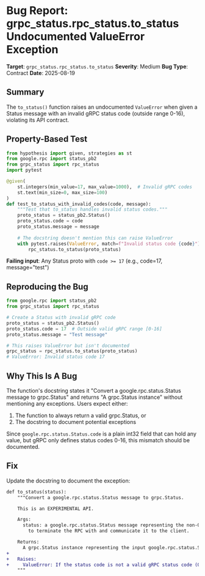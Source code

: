 # Bug Report: grpc_status.rpc_status.to_status Undocumented ValueError Exception

**Target**: `grpc_status.rpc_status.to_status`
**Severity**: Medium
**Bug Type**: Contract
**Date**: 2025-08-19

## Summary

The `to_status()` function raises an undocumented `ValueError` when given a Status message with an invalid gRPC status code (outside range 0-16), violating its API contract.

## Property-Based Test

```python
from hypothesis import given, strategies as st
from google.rpc import status_pb2
from grpc_status import rpc_status
import pytest

@given(
    st.integers(min_value=17, max_value=1000),  # Invalid gRPC codes
    st.text(min_size=0, max_size=100)
)
def test_to_status_with_invalid_codes(code, message):
    """Test that to_status handles invalid status codes."""
    proto_status = status_pb2.Status()
    proto_status.code = code
    proto_status.message = message
    
    # The docstring doesn't mention this can raise ValueError
    with pytest.raises(ValueError, match=f"Invalid status code {code}"):
        rpc_status.to_status(proto_status)
```

**Failing input**: Any Status proto with `code >= 17` (e.g., code=17, message="test")

## Reproducing the Bug

```python
from google.rpc import status_pb2
from grpc_status import rpc_status

# Create a Status with invalid gRPC code
proto_status = status_pb2.Status()
proto_status.code = 17  # Outside valid gRPC range [0-16]
proto_status.message = "Test message"

# This raises ValueError but isn't documented
grpc_status = rpc_status.to_status(proto_status)
# ValueError: Invalid status code 17
```

## Why This Is A Bug

The function's docstring states it "Convert a google.rpc.status.Status message to grpc.Status" and returns "A grpc.Status instance" without mentioning any exceptions. Users expect either:
1. The function to always return a valid grpc.Status, or
2. The docstring to document potential exceptions

Since `google.rpc.status.Status.code` is a plain int32 field that can hold any value, but gRPC only defines status codes 0-16, this mismatch should be documented.

## Fix

Update the docstring to document the exception:

```diff
def to_status(status):
    """Convert a google.rpc.status.Status message to grpc.Status.

    This is an EXPERIMENTAL API.

    Args:
      status: a google.rpc.status.Status message representing the non-OK status
        to terminate the RPC with and communicate it to the client.

    Returns:
      A grpc.Status instance representing the input google.rpc.status.Status message.
+
+   Raises:
+     ValueError: If the status code is not a valid gRPC status code (0-16).
    """
```